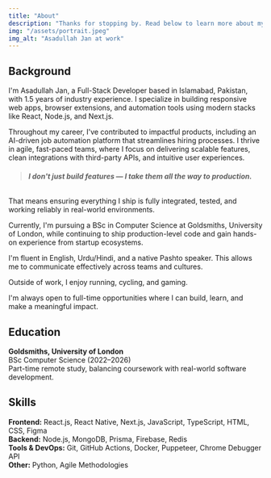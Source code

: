 ```yaml
---
title: "About"
description: "Thanks for stopping by. Read below to learn more about myself and my background."
img: "/assets/portrait.jpeg"
img_alt: "Asadullah Jan at work"
---
```


## Background

I'm Asadullah Jan, a Full-Stack Developer based in Islamabad, Pakistan, with 1.5 years of industry experience. I specialize in building responsive web apps, browser extensions, and automation tools using modern stacks like React, Node.js, and Next.js.

Throughout my career, I've contributed to impactful products, including an AI-driven job automation platform that streamlines hiring processes. I thrive in agile, fast-paced teams, where I focus on delivering scalable features, clean integrations with third-party APIs, and intuitive user experiences.

> ###### **I don't just build features — I take them all the way to production.**

That means ensuring everything I ship is fully integrated, tested, and working reliably in real-world environments.

Currently, I'm pursuing a BSc in Computer Science at Goldsmiths, University of London, while continuing to ship production-level code and gain hands-on experience from startup ecosystems.

I'm fluent in English, Urdu/Hindi, and a native Pashto speaker. This allows me to communicate effectively across teams and cultures.

Outside of work, I enjoy running, cycling, and gaming.

I'm always open to full-time opportunities where I can build, learn, and make a meaningful impact.

## Education

**Goldsmiths, University of London**  
BSc Computer Science (2022–2026)  
Part-time remote study, balancing coursework with real-world software development.

## Skills

**Frontend:** React.js, React Native, Next.js, JavaScript, TypeScript, HTML, CSS, Figma  
**Backend:** Node.js, MongoDB, Prisma, Firebase, Redis  
**Tools & DevOps:** Git, GitHub Actions, Docker, Puppeteer, Chrome Debugger API  
**Other:** Python, Agile Methodologies
